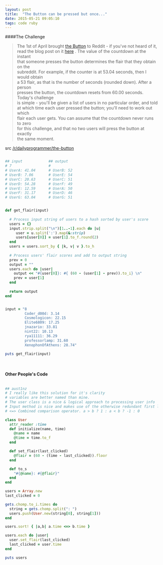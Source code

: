 ```yaml
---
layout: post
title:  "The Button can be pressed but once..."
date: 2015-05-21 09:05:10
tags: code ruby
---
```


####The Challenge
> The 1st of April brought [the Button][link1] to Reddit - if you've not heard of it,  
read the blog post on it [here][link2] . The value of the countdown at the instant  
that someone presses the button determines the flair that they obtain on the  
subreddit. For example, if the counter is at 53.04 seconds, then I would obtain  
a 53 flair, as that is the number of seconds (rounded down). After a person  
presses the button, the countdown resets from 60.00 seconds. Today's challenge  
is simple - you'll be given a list of users in no particular order, and told  
at which time each user pressed the button; you'll need to work out which  
flair each user gets.  You can assume that the countdown never runs to zero  
for this challenge, and that no two users will press the button at exactly  
the same moment.  

src [/r/dailyprogrammer/the-button][src]

~~~ ruby

## input            ## output
# 7                 #  
# UserA: 41.04      # UserB: 52
# UserB: 7.06       # UserE: 54
# UserC: 20.63      # UserC: 51
# UserD: 54.28      # UserF: 49
# UserE: 12.59      # UserA: 50
# UserF: 31.17      # UserD: 46
# UserG: 63.04      # UserG: 51


def get_flair(input)
  
  # Process input string of users to a hash sorted by user's score
  users = {}
  input.strip.split("\n")[1..-1].each do |u| 
     user = u.split(':').map(&:strip)
     users[user[0]] = user[1].to_f.round(2)
  end
  users = users.sort_by { |k, v| v }.to_h
 
  # Process users' flair scores and add to output string
  prev = 0
  output = ""
  users.each do |user|   
    output << "#{user[0]}: #{ (60 - (user[1] - prev)).to_i} \n"
    prev = user[1]
  end
  
  return output
end


input = "8
      	 Coder_d00d: 3.14
         Cosmologicon: 22.15
         Elite6809: 17.25
         jnazario: 33.81
         nint22: 10.13
         rya11111: 36.29
         professorlamp: 31.60
         XenophonOfAthens: 28.74"

puts get_flair(input)

~~~

&nbsp;

#### Other People's Code

~~~ ruby

## aust1nz
# I really like this solution for it's clarity
# variables are better named than mine.
# The user class is a nice & logical approach to processing user info
# Input method is nice and makes use of the otherwise redundant first line
# <=> Combined comparison operator. a > b ? 1 : a < b ? -1 : 0 

class User
  attr_reader :time
  def initialize(name, time)
    @name = name
    @time = time.to_f
  end

  def set_flair(last_clicked)
    @flair = (60 - (time - last_clicked)).floor
  end

  def to_s
    "#{@name}: #{@flair}"
  end
end

users = Array.new
last_clicked = 0

gets.chomp.to_i.times do
  string = gets.chomp.split(": ")
  users.push(User.new(string[0], string[1]))
end

users.sort! { |a,b| a.time <=> b.time }

users.each do |user|
  user.set_flair(last_clicked)
  last_clicked = user.time
end

puts users

~~~



[src]: http://www.reddit.com/r/dailyprogrammer/comments/31ls3h/20150406_challenge_209_Easy_the_button_can_be/
[link1]: http://www.reddit.com/r/thebutton
[link2]: http://www.redditblog.com/2015/04/the-button.html
